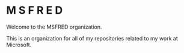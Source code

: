# M S F R E D

Welcome to the MSFRED organization.

This is an organization for all of my repositories related to my work at Microsoft.
